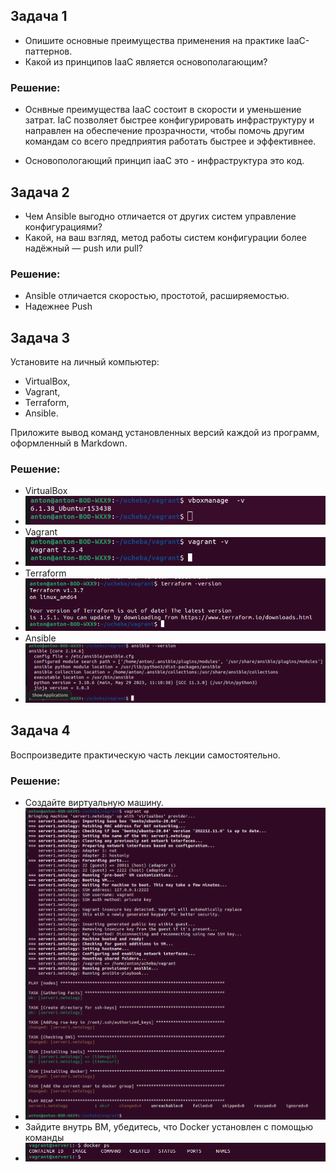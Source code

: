 ## Задача 1

- Опишите основные преимущества применения на практике IaaC-паттернов.
- Какой из принципов IaaC является основополагающим?

### Решение:

- Оснвные преимущества IaaC состоит в скорости и уменьшение затрат. IaC позволяет быстрее конфигурировать инфраструктуру и направлен на обеспечение прозрачности, чтобы помочь другим командам со всего предприятия работать быстрее и эффективнее.

- Основопологающий принцип iaaC это - инфраструктура это код.

## Задача 2

- Чем Ansible выгодно отличается от других систем управление конфигурациями?
- Какой, на ваш взгляд, метод работы систем конфигурации более надёжный — push или pull?

### Решение:

-  Ansible отличается скоростью, простотой, расширяемостью. 
- Надежнее Push

## Задача 3

Установите на личный компьютер:

- VirtualBox,
- Vagrant,
- Terraform,
- Ansible.

Приложите вывод команд установленных версий каждой из программ, оформленный в Markdown.

### Решение:

- VirtualBox 
- ![img_44.png](../img_44.png)
- Vagrant 
- ![img_45.png](../img_45.png) 
- Terraform 
- ![img_46.png](../img_46.png)
- Ansible
- ![img_47.png](../img_47.png)

## Задача 4

Воспроизведите практическую часть лекции самостоятельно.

### Решение:

- Создайте виртуальную машину.
- ![img_48.png](../img_48.png)
- Зайдите внутрь ВМ, убедитесь, что Docker установлен с помощью команды
- ![img_49.png](../img_49.png)
